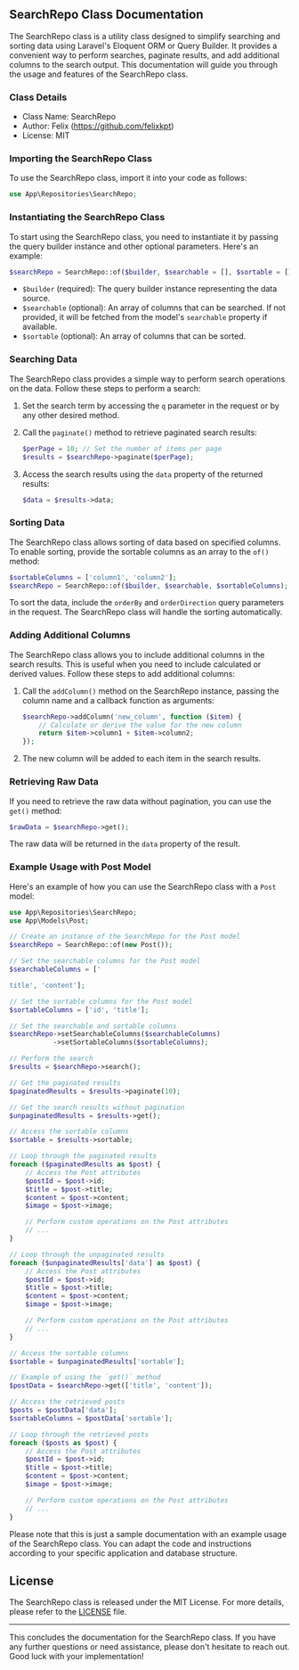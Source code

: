 ## SearchRepo Class Documentation

The SearchRepo class is a utility class designed to simplify searching and sorting data using Laravel's Eloquent ORM or Query Builder. It provides a convenient way to perform searches, paginate results, and add additional columns to the search output. This documentation will guide you through the usage and features of the SearchRepo class.

### Class Details

- Class Name: SearchRepo
- Author: Felix (https://github.com/felixkpt)
- License: MIT

### Importing the SearchRepo Class

To use the SearchRepo class, import it into your code as follows:

```php
use App\Repositories\SearchRepo;
```

### Instantiating the SearchRepo Class

To start using the SearchRepo class, you need to instantiate it by passing the query builder instance and other optional parameters. Here's an example:

```php
$searchRepo = SearchRepo::of($builder, $searchable = [], $sortable = []);
```

- `$builder` (required): The query builder instance representing the data source.
- `$searchable` (optional): An array of columns that can be searched. If not provided, it will be fetched from the model's `searchable` property if available.
- `$sortable` (optional): An array of columns that can be sorted.

### Searching Data

The SearchRepo class provides a simple way to perform search operations on the data. Follow these steps to perform a search:

1. Set the search term by accessing the `q` parameter in the request or by any other desired method.

2. Call the `paginate()` method to retrieve paginated search results:

   ```php
   $perPage = 10; // Set the number of items per page
   $results = $searchRepo->paginate($perPage);
   ```

3. Access the search results using the `data` property of the returned results:

   ```php
   $data = $results->data;
   ```

### Sorting Data

The SearchRepo class allows sorting of data based on specified columns. To enable sorting, provide the sortable columns as an array to the `of()` method:

```php
$sortableColumns = ['column1', 'column2'];
$searchRepo = SearchRepo::of($builder, $searchable, $sortableColumns);
```

To sort the data, include the `orderBy` and `orderDirection` query parameters in the request. The SearchRepo class will handle the sorting automatically.

### Adding Additional Columns

The SearchRepo class allows you to include additional columns in the search results. This is useful when you need to include calculated or derived values. Follow these steps to add additional columns:

1. Call the `addColumn()` method on the SearchRepo instance, passing the column name and a callback function as arguments:

   ```php
   $searchRepo->addColumn('new_column', function ($item) {
       // Calculate or derive the value for the new column
       return $item->column1 + $item->column2;
   });
   ```

2. The new column will be added to each item in the search results.

### Retrieving Raw Data

If you need to retrieve the raw data without pagination, you can use the `get()` method:

```php
$rawData = $searchRepo->get();
```

The raw data will be returned in the `data` property of the result.

### Example Usage with Post Model

Here's an example of how you can use the SearchRepo class with a `Post` model:

```php
use App\Repositories\SearchRepo;
use App\Models\Post;

// Create an instance of the SearchRepo for the Post model
$searchRepo = SearchRepo::of(new Post());

// Set the searchable columns for the Post model
$searchableColumns = ['

title', 'content'];

// Set the sortable columns for the Post model
$sortableColumns = ['id', 'title'];

// Set the searchable and sortable columns
$searchRepo->setSearchableColumns($searchableColumns)
           ->setSortableColumns($sortableColumns);

// Perform the search
$results = $searchRepo->search();

// Get the paginated results
$paginatedResults = $results->paginate(10);

// Get the search results without pagination
$unpaginatedResults = $results->get();

// Access the sortable columns
$sortable = $results->sortable;

// Loop through the paginated results
foreach ($paginatedResults as $post) {
    // Access the Post attributes
    $postId = $post->id;
    $title = $post->title;
    $content = $post->content;
    $image = $post->image;

    // Perform custom operations on the Post attributes
    // ...
}

// Loop through the unpaginated results
foreach ($unpaginatedResults['data'] as $post) {
    // Access the Post attributes
    $postId = $post->id;
    $title = $post->title;
    $content = $post->content;
    $image = $post->image;

    // Perform custom operations on the Post attributes
    // ...
}

// Access the sortable columns
$sortable = $unpaginatedResults['sortable'];

// Example of using the `get()` method
$postData = $searchRepo->get(['title', 'content']);

// Access the retrieved posts
$posts = $postData['data'];
$sortableColumns = $postData['sortable'];

// Loop through the retrieved posts
foreach ($posts as $post) {
    // Access the Post attributes
    $postId = $post->id;
    $title = $post->title;
    $content = $post->content;
    $image = $post->image;

    // Perform custom operations on the Post attributes
    // ...
}
```

Please note that this is just a sample documentation with an example usage of the SearchRepo class. You can adapt the code and instructions according to your specific application and database structure.

## License

The SearchRepo class is released under the MIT License. For more details, please refer to the [LICENSE](https://github.com/your-repo/LICENSE) file.

---

This concludes the documentation for the SearchRepo class. If you have any further questions or need assistance, please don't hesitate to reach out. Good luck with your implementation!
